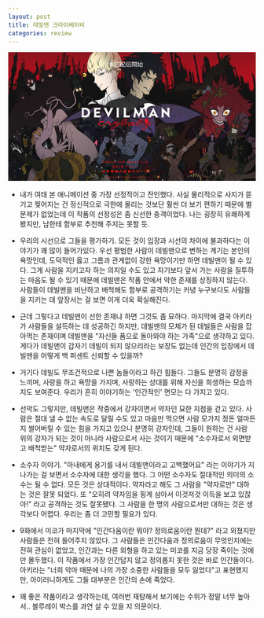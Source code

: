 ```yaml
---
layout: post
title: 데빌맨 크라이베이비
categories: review
---
```


<img src="/thumbnails/180307/데빌맨크라이베이비.jpg" width=700 />

- 내가 여태 본 애니메이션 중 가장 선정적이고 잔인했다. 사실 물리적으로 사지가 뜯기고 찢어지는 건 정신적으로 극한에 몰리는 것보단 훨씬 더 보기 편하기 때문에 별 문제가 없었는데 이 작품의 선정성은 좀 신선한 충격이었다. 나는 굉장히 유쾌하게 봤지만, 남한테 함부로 추천해 주지는 못할 듯.

- 우리의 시선으로 그들을 평가하기. 모든 것이 입장과 시선의 차이에 불과하다는 이야기가 꽤 많이 들어가있다. 우선 평범한 사람이 데빌맨으로 변하는 계기는 본인의 욕망인데, 도덕적인 옳고 그름과 관계없이 강한 욕망이기만 하면 데빌맨이 될 수 있다. 그게 사람을 지키고자 하는 의지일 수도 있고 자기보다 앞서 가는 사람을 질투하는 마음도 될 수 있기 때문에 데빌맨은 작품 안에서 악한 존재를 상징하지 않는다. 사람들이 데빌맨을 비난하고 배척해도 함부로 공격하기는 커녕 누구보다도 사람들을 지키는 데 앞장서는 걸 보면 이게 더욱 확실해진다.

- 근데 그렇다고 데빌맨이 선한 존재냐 하면 그것도 좀 묘하다.  마지막에 결국 아키라가 사람들을 설득하는 데 성공하긴 하지만, 데빌맨의 모체가 된 데빌들은 사람을 잡아먹는 존재이며 데빌맨을 "자신들 품으로 돌아와야 하는 가족"으로 생각하고 있다. 게다가 데빌맨이 갑자기 데빌이 되지 않으리라는 보장도 없는데 인간의 입장에서 데빌맨을 어떻게 백 퍼센트 신뢰할 수 있을까?

- 거기다 데빌도 무조건적으로 나쁜 놈들이라고 하긴 힘들다. 그들도 분명히 감정을 느끼며, 사랑을 하고 욕망을 가지며, 사랑하는 상대를 위해 자신을 희생하는 모습까지도 보여준다. 우리가 흔히 이야기하는 '인간적인' 면모는 다 가지고 있다.

- 선악도 그렇지만, 데빌맨은 작중에서 강자이면서 약자인 묘한 지점을 걷고 있다. 사람은 절대 낼 수 없는 속도로 달릴 수도 있고 마음만 먹으면 사람 모가지 정돈 얼마든지 썰어버릴 수 있는 힘을 가지고 있으니 분명히 강자인데, 그들이 원하는 건 사람 위의 강자가 되는 것이 아니라 사람으로서 사는 것이기 때문에 "소수자로서 외면받고 배척받는" 약자로서의 위치도 갖게 된다.

- 소수자 이야기. "아내에게 용기를 내서 데빌맨이라고 고백했어요" 라는 이야기가 지나가는 걸 보면서 소수자에 대한 생각을 했다. 그 어떤 소수자도 절대적인 의미의 소수는 될 수 없다. 모든 것은 상대적이다. 약자라고 해도 그 사람을 "약자로만" 대하는 것은 잘못 되었다. 또 "오히려 약자임을 핑계 삼아서 이것저것 이득을 보고 있잖아!" 라고 공격하는 것도 잘못됐다. 그 사람을 한 명의 사람으로서만 대하는 것은 생각보다 어렵다. 우리는 좀 더 고민할 필요가 있다.

- 9화에서 미코가 마지막에 "인간다움이란 뭐야? 정의로움이란 뭔데?" 라고 외쳤지만 사람들은 전혀 들어주지 않았다. 그 사람들은 인간다움과 정의로움이 무엇인지에는 전혀 관심이 없었고, 인간과는 다른 외형을 하고 있는 미코를 지금 당장 죽이는 것에만 몰두했다. 이 작품에서 가장 인간답지 않고 정의롭지 못한 것은 바로 인간들이다. 아키라는 "너희 악마 때문에 나의 가장 소중한 사람들을 모두 잃었다"고 표현했지만, 아이러니하게도 그들 대부분은 인간의 손에 죽었다. 

- 꽤 좋은 작품이라고 생각하는데, 여러번 재탕해서 보기에는 수위가 정말 너무 높아서.. 블루레이 박스를 과연 살 수 있을 지 의문이다.